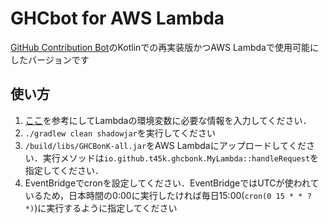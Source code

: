 # GHCbot for AWS Lambda
[GitHub Contribution Bot](https://github.com/T45K/GithubContributionBot)のKotlinでの再実装版かつAWS Lambdaで使用可能にしたバージョンです<br>

## 使い方
1. [ここ](https://github.com/T45K/GithubContributionBot)を参考にしてLambdaの環境変数に必要な情報を入力してください．
2. `./gradlew clean shadowjar`を実行してください
3. `/build/libs/GHCBonK-all.jar`をAWS Lambdaにアップロードしてください．実行メソッドは`io.github.t45k.ghcbonk.MyLambda::handleRequest`を指定してください．
4. EventBridgeでcronを設定してください．EventBridgeではUTCが使われているため，日本時間の0:00に実行したければ毎日15:00(`cron(0 15 * * ? *)`)に実行するように指定してください
